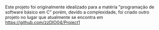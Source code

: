 Este projeto foi originalmente idealizado para a matéria "programação de software básico em C" porém, devido a complexidade, foi criado outro projeto no lugar que atualmente se encontra em https://github.com/zzDIO04/Project1
